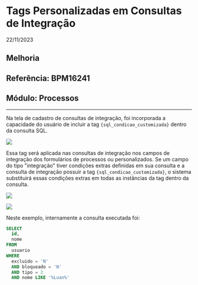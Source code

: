 # Tags Personalizadas em Consultas de Integração
22/11/2023
## Melhoria
## Referência: BPM16241
## Módulo: Processos
***

Na tela de cadastro de consultas de integração, foi incorporada a capacidade do usuário de incluir a tag `{sql_condicao_customizada}` dentro da consulta SQL.

![]([PATH_IMG]/BPM16241_tag_sql_condicao_customizada.png)

Essa tag será aplicada nas consultas de integração nos campos de integração dos formulários de processos ou personalizados. Se um campo do tipo "integração" tiver condições extras definidas em sua consulta e a consulta de integração possuir a tag `{sql_condicao_customizada}`, o sistema substituirá essas condições extras em todas as instâncias da tag dentro da consulta.

![]([PATH_IMG]/BPM16241_condicoes_extras_campo_integracao.png)

![]([PATH_IMG]/BPM16241_resultado_consulta.png)

Neste exemplo, internamente a consulta executada foi:

```sql
SELECT
  id,
  nome
FROM
  usuario
WHERE
  excluido = 'N'
  AND bloqueado = 'N'
  AND tipo = 2
  AND nome LIKE '%Luan%'
```